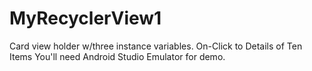 # MyRecyclerView1
Card view holder w/three instance variables. On-Click to Details of Ten Items
You'll need Android Studio Emulator for demo. 
